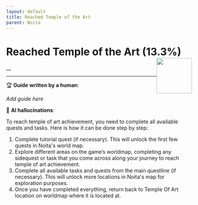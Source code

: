 ```yaml
---
layout: default
title: Reached Temple of the Art
parent: Noita
---
```


# Reached Temple of the Art (13.3%) <img style="float: right;" src="https://cdn.cloudflare.steamstatic.com/steamcommunity/public/images/apps/881100/326dc54c8eb0c61eb48d48bda09bd3fe5c7f3521.jpg" width="96" height="96">

__

***

:trophy: **Guide written by a human**:

_Add guide here_

:robot: **AI hallucinations**:

To reach temple of art achievement, you need to complete all available quests and tasks. Here is how it can be done step by step: 
1) Complete tutorial quest (if necessary). This will unlock the first few quests in Noita's world map.  
2) Explore different areas on the game’s worldmap, completing any sidequest or task that you come across along your journey to reach temple of art achievement. 
3) Complete all available tasks and quests from the main questline (if necessary). This will unlock more locations in Noita's map for exploration purposes.  
4) Once you have completed everything, return back to Temple Of Art location on worldmap where it is located at.
